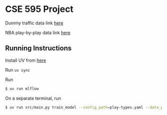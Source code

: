 # CSE 595 Project

Dummy traffic data link [here](https://zenodo.org/records/4656132)

NBA play-by-play data link [here](https://www.kaggle.com/datasets/schmadam97/nba-playbyplay-data-20182019)

## Running Instructions

Install UV from [here](https://github.com/astral-sh/uv)

Run `uv sync`

Run 
```bash
$ uv run mlflow
```

On a separate terminal, run
```bash
$ uv run src/main.py train_model --config_path=play-types.yaml --data_path=data/NBA_PBP_2015-16.csv
```